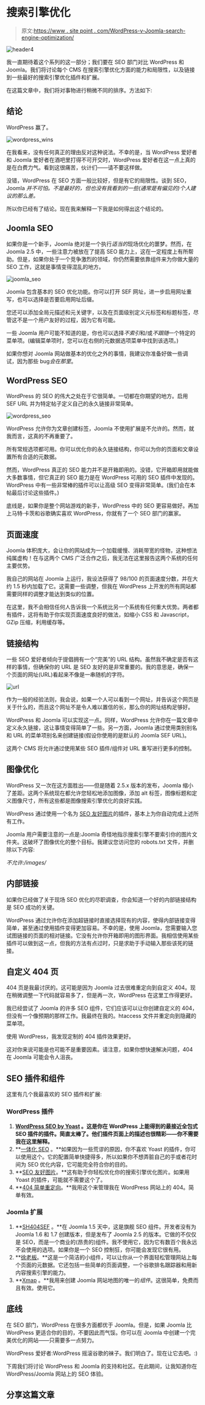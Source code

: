 # 搜索引擎优化

> 原文:[https://www . site point . com/WordPress-v-Joomla-search-engine-optimization/](https://www.sitepoint.com/wordpress-v-joomla-search-engine-optimization/)

![](../Images/e5ee07d02b22a0bc570fa305761c8010.png "header4")

我一直期待着这个系列的这一部分；我们要在 SEO 部门对比 WordPress 和 Joomla。我们将讨论每个 CMS 在搜索引擎优化方面的能力和局限性，以及链接到一些最好的搜索引擎优化插件和扩展。

在这篇文章中，我们将对事物进行稍微不同的排序。方法如下:

## **结论**

WordPress 赢了。

![](../Images/563520e3376481dba7c688d575e52dbb.png "wordpress_wins")

在我看来，没有任何真正的理由反对这种说法。不幸的是，当 WordPress 爱好者和 Joomla 爱好者在酒吧里打得不可开交时，WordPress 爱好者在这一点上真的是在白费力气。看到这很痛苦，伙计们——请不要这样做。

没错，WordPress 在 SEO 方面一般比较好，但是有它的局限性。谈到 SEO，Joomla *并不可怕。不是最好的，但也没有我看到的一些(通常是有偏见的)个人建议的那么差。*

所以你已经有了结论。现在我来解释一下我是如何得出这个结论的。

## **Joomla SEO**

如果你是一个新手，Joomla 绝对是一个执行*适当的*现场优化的噩梦。然而，在 Joomla 2.5 中，一些注意力被放在了提高 SEO 能力上，这在一定程度上有所帮助。但是，如果你处于一个竞争激烈的领域，你仍然需要依靠组件来为你做大量的 SEO 工作，这就是事情变得混乱的地方。

![](../Images/bd3e56b06288d2b317bac31ccbaa45b3.png "joomla_seo")

Joomla 包含基本的 SEO 优化功能。你可以打开 SEF 网址，进一步启用网址重写，也可以选择是否要启用网址后缀。

您还可以添加全局元描述和元关键字，以及在页面级别定义元标签和标题标签，尽管这不是一个用户友好的过程，因为它有可能。

一些 Joomla 用户可能不知道的是，你也可以选择*不索引*和/或*不跟随*一个特定的菜单项。(编辑菜单项时，您可以在右侧的元数据选项菜单中找到该选项。)

如果你想对 Joomla 网站做基本的优化之外的事情，我建议你准备好做一些调试，因为那些 bug*会在那里*。

## **WordPress SEO**

WordPress 的 SEO 的伟大之处在于它很简单。一切都在你期望的地方。启用 SEF URL 并为特定帖子定义自己的永久链接非常简单。

![](../Images/2e905bd6b6a51bd365cceed2fe48de75.png "wordpress_seo")

WordPress 允许你为文章创建标签，Joomla 不使用扩展是不允许的。然而，就我而言，这真的不再重要了。

所有常规选项都可用。你可以优化你的永久链接结构，你可以为你的页面和文章设置所有合适的元数据。

然而，WordPress 真正的 SEO 能力并不是开箱即用的。没错，它开箱即用就能做大多数事情，但它真正的 SEO 能力是在 WordPress 可用的 SEO 插件中发现的。WordPress 中有一些非常棒的插件可以让高级 SEO 变得非常简单。(我们会在本帖最后讨论这些插件。)

底线是，如果你是整个网站游戏的新手，WordPress 中的 SEO 更容易做好。再加上马特·卡茨和谷歌确实喜欢 WordPress，你就有了一个 SEO 部门的赢家。

## **页面速度**

Joomla 体积庞大，会让你的网站成为一个加载缓慢、消耗带宽的怪物，这种想法纯属虚构！在与这两个 CMS 广泛合作之后，我无法在这里报告这两个系统的任何主要优势。

我自己的网站在 Joomla 上运行，我设法获得了 98/100 的页面速度分数，并在大约 1.5 秒内加载了它。这需要一些调整，但我在 WordPress 上开发的所有网站都需要同样的调整才能达到类似的位置。

在这里，我不会相信任何人告诉我一个系统比另一个系统有任何重大优势。两者都有插件，这将有助于你实现页面速度良好的做法，如缩小 CSS 和 Javascript，GZip 压缩，利用缓存等。

## **链接结构**

一些 SEO 爱好者倾向于提倡拥有一个“完美”的 URL 结构。虽然我不确定是否有这样的事情，但确保你的 URL 是 SEO 友好的是非常重要的。我的意思是，确保一个页面的网址(URL)看起来不像是一串随机的字符。

![](../Images/c2d470c35dadcc1021566844192493bb.png "url")

作为一般的经验法则，我会说，如果一个人可以看到一个网址，并告诉这个网页是关于什么的，而且这个网址不是令人难以置信的长，那么你的网址结构足够好。

WordPress 和 Joomla 可以实现这一点。同样，WordPress 允许你在一篇文章中定义永久链接，这让事情变得简单了一些。另一方面，Joomla 通过使用类别别名和 URL 的菜单项别名来创建链接(假设你使用的是默认的 Joomla SEF URL)。

这两个 CMS 将允许通过使用某些 SEO 插件/组件对 URL 重写进行更多的控制。

## **图像优化**

WordPress 又一次在这方面胜出——但是随着 2.5.x 版本的发布，Joomla 缩小了差距。这两个系统现在都允许您轻松地添加图像，添加 alt 标签，图像标题和定义图像尺寸，所有这些都是图像搜索引擎优化的良好实践。

WordPress 通过使用一个名为 [SEO 友好图片](http://wordpress.org/extend/plugins/seo-image/)的插件，基本上为你自动完成上述所有工作。

Joomla 用户需要注意的一点是:Joomla 奇怪地指示搜索引擎不要索引你的图片文件夹。这破坏了图像优化的整个目标。我建议您访问您的 robots.txt 文件，并删除以下内容:

*不允许:/images/*

## **内部链接**

如果你已经做了关于现场 SEO 优化的尽职调查，你会知道一个好的内部链接结构是 SEO 成功的关键。

WordPress 通过允许你在添加超链接时直接选择现有的内容，使得内部链接变得简单，甚至通过使用插件变得更加容易。不幸的是，使用 Joomla，您需要输入您试图链接的页面的相对链接。它没有允许你开箱即用的图形界面。我相信使用某些插件可以做到这一点，但我的方法有点过时，只是求助于手动输入那些该死的链接。

## **自定义 404 页**

404 页是我最讨厌的。这可能是因为 Joomla 过去很难重定向到自定义 404。现在稍微调整一下代码就容易多了，但是再一次，WordPress 在这里工作得更好。

我已经尝试了 Joomla 的许多 SEO 组件，它们应该可以让你创建自定义的 404，但没有一个像预期的那样工作。我最终在我的。htaccess 文件并重定向到隐藏的菜单项。

使用 WordPress，我发现定制的 404 插件效果更好。

这对你来说可能是也可能不是重要因素。请注意，如果你想快速解决问题，404 在 Joomla 可能会令人沮丧。

## **SEO 插件和组件**

这里有几个我最喜欢的 SEO 插件和扩展:

### **WordPress 插件**

1.  **[WordPress SEO by Yoast](http://wordpress.org/extend/plugins/wordpress-seo/) 。这是你在 WordPress 上能得到的最接近全包式 SEO 插件的插件。简直太棒了。他们插件页面上的描述也很精彩——你不需要我在这里解释。**
2.  **[一体化 SEO](http://wordpress.org/extend/plugins/all-in-one-seo-pack/) 。**如果因为一些荒谬的原因，你不喜欢 Yoast 的插件，你可以使用这个。它的配置简单快捷得多，所以如果你不想弄脏自己的手或者花时间为 SEO 优化内容，它可能完全符合你的目的。
3.  **[SEO 友好图片](http://wordpress.org/extend/plugins/seo-image/)。**这有助于你轻松优化你的搜索引擎优化图片。如果用 Yoast 的插件，可能就不需要这个了。
4.  **[404 简单重定向](http://wordpress.org/extend/plugins/404-simple-redirect/)。**我用这个来管理我在 WordPress 网站上的 404。简单有效。

### **Joomla 扩展**

1.  **[SH404SEF](http://extensions.joomla.org/extensions/site-management/sef/10134?qh=YTozOntpOjA7czo4OiJzaDQwNHNlZiI7aToxO3M6MTA6IidzaDQwNHNlZiciO2k6MjtzOjk6IidzaDQwNHNlZiI7fQ%3D%3D) 。**在 Joomla 1.5 天中，这是旗舰 SEO 组件。开发者没有为 Joomla 1.6 和 1.7 创建版本，但是发布了 Joomla 2.5 的版本。它做的不仅仅是 SEO，而是一个商业的(昂贵的)组件。我不使用它，因为它有数百个我永远不会使用的选项。如果你是一个 SEO 控制狂，你可能会发现它很有用。
2.  **[徐老板](http://extensions.joomla.org/extensions/site-management/seo-a-metadata/meta-data/16440)。**这是一个简洁的小组件，可以让你从一个界面轻松管理网站上每个页面的元数据。它还包括一些简单的页面调整，一个谷歌排名跟踪器和用新内容搜索引擎的能力。
3.  **[Xmap](http://extensions.joomla.org/extensions/structure-a-navigation/site-map/3066?qh=YToyOntpOjA7czo0OiJ4bWFwIjtpOjE7czo2OiJ4bWFwJ3MiO30%3D) 。**我用来创建 Joomla 网站地图的唯一的*组件*。这很简单，免费而且有效。使用它。

## **底线**

在 SEO 部门，WordPress 在很多方面都优于 Joomla。但是，如果 Joomla 比 WordPress 更适合你的目的，不要因此而气馁。你可以在 Joomla 中创建一个完美优化的网站——只需要多一点努力。

WordPress 爱好者:WordPress 摇滚谷歌的袜子。我们明白了。现在让它去吧。:)

下周我们将讨论 WordPress 和 Joomla 的支持和社区。在此期间，让我知道你在 WordPress/Joomla 网站上的 SEO 体验。

## 分享这篇文章